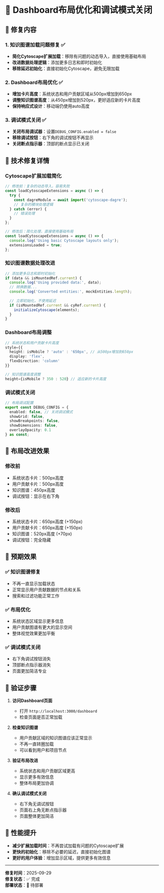 # 🔧 Dashboard布局优化和调试模式关闭

## 🎯 修复内容

### 1. 知识图谱加载问题修复 ✅
- **简化Cytoscape扩展加载**：移除有问题的动态导入，直接使用基础布局
- **改进数据处理逻辑**：添加更多日志和即时初始化
- **移除延迟初始化**：直接初始化Cytoscape，避免无限加载

### 2. Dashboard布局优化 ✅
- **增加卡片高度**：系统状态和用户贡献区域从500px增加到650px
- **调整知识图谱高度**：从450px增加到520px，更好适应新的卡片高度
- **保持响应式设计**：移动端仍使用auto高度

### 3. 调试模式关闭 ✅
- **关闭布局调试器**：设置`DEBUG_CONFIG.enabled = false`
- **移除调试按钮**：右下角的调试按钮不再显示
- **关闭断点指示器**：顶部的断点显示已关闭

## 🔧 技术修复详情

### Cytoscape扩展加载简化
```typescript
// 修改前：复杂的动态导入，容易失败
const loadCytoscapeExtensions = async () => {
  try {
    const dagreModule = await import('cytoscape-dagre');
    // 复杂的模块处理逻辑
  } catch (error) {
    // 错误处理
  }
};

// 修改后：简化处理，直接使用基础布局
const loadCytoscapeExtensions = async () => {
  console.log('Using basic Cytoscape layouts only');
  extensionsLoaded = true;
};
```

### 知识图谱数据处理改进
```typescript
// 添加更多日志和即时初始化
if (data && isMountedRef.current) {
  console.log('Using provided data:', data);
  // 转换数据...
  console.log('Converted entities:', mockEntities.length);
  
  // 立即初始化，不使用延迟
  if (isMountedRef.current && cyRef.current) {
    initializeCytoscape(elements);
  }
}
```

### Dashboard布局调整
```typescript
// 系统状态和用户贡献卡片高度
style={{ 
  height: isMobile ? 'auto' : '650px', // 从500px增加到650px
  display: 'flex',
  flexDirection: 'column'
}}

// 知识图谱高度调整
height={isMobile ? 350 : 520} // 适应新的卡片高度
```

### 调试模式关闭
```typescript
// 布局调试配置
export const DEBUG_CONFIG = {
  enabled: false, // 关闭调试模式
  showGrid: false,
  showBreakpoints: false,
  showDimensions: false,
  overlayOpacity: 0.1
} as const;
```

## 📐 布局改进效果

### 修改前
- 系统状态卡片：500px高度
- 用户贡献卡片：500px高度
- 知识图谱：450px高度
- 调试按钮：显示在右下角

### 修改后
- 系统状态卡片：650px高度 (+150px)
- 用户贡献卡片：650px高度 (+150px)
- 知识图谱：520px高度 (+70px)
- 调试按钮：完全隐藏

## 🎯 预期效果

### ✅ 知识图谱修复
- 不再一直显示加载状态
- 正常显示用户贡献数据的节点和关系
- 搜索和过滤功能正常工作

### ✅ 布局优化
- 系统状态区域显示更多信息
- 用户贡献图谱有更大的显示空间
- 整体视觉效果更加平衡

### ✅ 调试模式关闭
- 右下角调试按钮消失
- 顶部断点指示器消失
- 页面更加简洁专业

## 🧪 验证步骤

1. **访问Dashboard页面**
   - 打开 `http://localhost:3000/dashboard`
   - 检查页面是否正常加载

2. **检查知识图谱**
   - 用户贡献区域的知识图谱应该正常显示
   - 不再一直转圈加载
   - 可以看到用户和项目节点

3. **验证布局改进**
   - 系统状态和用户贡献区域更高
   - 显示更多有效信息
   - 整体布局更加协调

4. **确认调试模式关闭**
   - 右下角无调试按钮
   - 页面右上角无断点指示器
   - 页面整体更加简洁

## 🚀 性能提升

- **减少扩展加载时间**：不再尝试加载有问题的Cytoscape扩展
- **更快的初始化**：移除不必要的延迟，直接初始化图谱
- **更好的用户体验**：增加显示区域，提供更多有效信息

---

**修复时间**：2025-09-29  
**修复状态**：✅ 完成  
**部署状态**：🔄 待部署